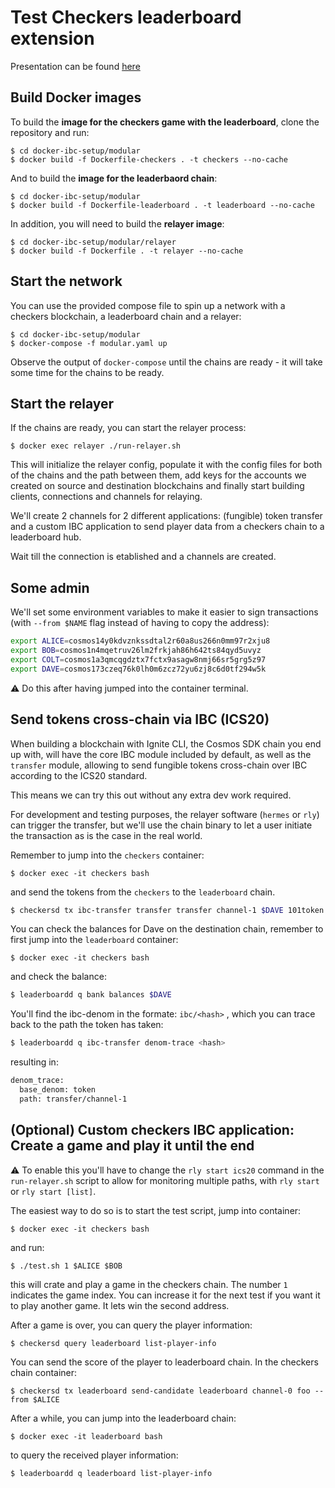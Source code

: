 # Test Checkers leaderboard extension

Presentation can be found [here](https://docs.google.com/presentation/d/1ITvUnLNESxaAD46qhunH7K5XcFH5omDtJR0MF9v2Ulg/edit?usp=sharing)

## Build Docker images

To build the **image for the checkers game with the leaderboard**, clone the repository and run:

```
$ cd docker-ibc-setup/modular
$ docker build -f Dockerfile-checkers . -t checkers --no-cache
```

And to build the **image for the leaderbaord chain**:

```
$ cd docker-ibc-setup/modular
$ docker build -f Dockerfile-leaderboard . -t leaderboard --no-cache
```

In addition, you will need to build the **relayer image**:

```
$ cd docker-ibc-setup/modular/relayer
$ docker build -f Dockerfile . -t relayer --no-cache
```

## Start the network

You can use the provided compose file to spin up a network with a checkers blockchain, a leaderboard chain and a relayer:

```
$ cd docker-ibc-setup/modular
$ docker-compose -f modular.yaml up

```

Observe the output of `docker-compose` until the chains are ready - it will take some time for the chains to be ready. 

## Start the relayer

If the chains are ready, you can start the relayer process:

```
$ docker exec relayer ./run-relayer.sh 
```

This will initialize the relayer config, populate it with the config files for both of the chains and the path between them, add keys for the accounts we created on source and destination blockchains and finally start building clients, connections and channels for relaying.

We'll create 2 channels for 2 different applications: (fungible) token transfer and a custom IBC application to send player data from a checkers chain to a leaderboard hub.

Wait till the connection is etablished and a channels are created. 

## Some admin

We'll set some environment variables to make it easier to sign transactions (with `--from $NAME` flag instead of having to copy the address):
```bash
export ALICE=cosmos14y0kdvznkssdtal2r60a8us266n0mm97r2xju8
export BOB=cosmos1n4mqetruv26lm2frkjah86h642ts84qyd5uvyz
export COLT=cosmos1a3qmcqgdztx7fctx9asagw8nmj66sr5grg5z97
export DAVE=cosmos173czeq76k0lh0m6zcz72yu6zj8c6d0tf294w5k
```

:warning: Do this after having jumped into the container terminal.

## Send tokens cross-chain via IBC (ICS20)

When building a blockchain with Ignite CLI, the Cosmos SDK chain you end up with, will have the core IBC module included by default, as well as the `transfer` module, allowing to send fungible tokens cross-chain over IBC according to the ICS20 standard.

This means we can try this out without any extra dev work required.

For development and testing purposes, the relayer software (`hermes` or `rly`) can trigger the transfer, but we'll use the chain binary to let a user initiate the transaction as is the case in the real world.

Remember to jump into the `checkers` container:

```
$ docker exec -it checkers bash
```
and send the tokens from the `checkers` to the `leaderboard` chain.
```bash
$ checkersd tx ibc-transfer transfer transfer channel-1 $DAVE 101token --from $ALICE
```
You can check the balances for Dave on the destination chain, remember to first jump into the `leaderboard` container:
```
$ docker exec -it checkers bash
```
and check the balance:
```bash
$ leaderboardd q bank balances $DAVE
```
You'll find the ibc-denom in the formate: `ibc/<hash>` , which you can trace back to the path the token has taken:
```bash
$ leaderboardd q ibc-transfer denom-trace <hash>
```
resulting in:
```bash
denom_trace:
  base_denom: token
  path: transfer/channel-1
```


## (Optional) Custom checkers IBC application: Create a game and play it until the end

:warning: To enable this you'll have to change the `rly start ics20` command in the `run-relayer.sh` script to allow for monitoring multiple paths, with `rly start` or `rly start [list]`.

The easiest way to do so is to start the test script, jump into container:

```
$ docker exec -it checkers bash
```

and run:

```
$ ./test.sh 1 $ALICE $BOB
```

this will crate and play a game in the checkers chain. The number `1` indicates the game index. You can increase it for the next test if you want it to play another game. It lets win the second address.

After a game is over, you can query the player information:

```
$ checkersd query leaderboard list-player-info
```

You can send the score of the player to leaderboard chain. In the checkers chain container:

```
$ checkersd tx leaderboard send-candidate leaderboard channel-0 foo --from $ALICE
```

After a while, you can jump into the leaderboard chain:

```
$ docker exec -it leaderboard bash
```

to query the received player information:

```
$ leaderboardd q leaderboard list-player-info
```
